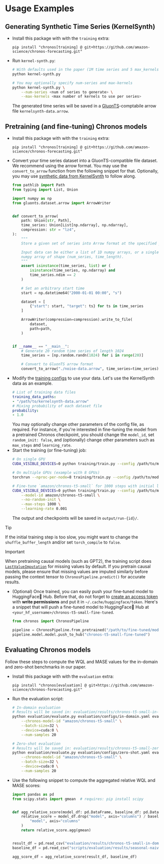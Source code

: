 # Usage Examples

## Generating Synthetic Time Series (KernelSynth)

- Install this package with with the `training` extra:
    ```
    pip install "chronos[training] @ git+https://github.com/amazon-science/chronos-forecasting.git"
    ```
- Run `kernel-synth.py`:
    ```sh
    # With defaults used in the paper (1M time series and 5 max_kernels)
    python kernel-synth.py

    # You may optionally specify num-series and max-kernels
    python kernel-synth.py \
        --num-series <num of series to generate> \
        --max-kernels <max number of kernels to use per series>
    ```
    The generated time series will be saved in a [GluonTS](https://github.com/awslabs/gluonts)-comptabile arrow file `kernelsynth-data.arrow`.

## Pretraining (and fine-tuning) Chronos models
- Install this package with with the `training` extra:
    ```
    pip install "chronos[training] @ git+https://github.com/amazon-science/chronos-forecasting.git"
    ```
- Convert your time series dataset into a GluonTS-compatible file dataset. We recommend using the arrow format. You may use the `convert_to_arrow` function from the following snippet for that. Optionally, you may use [synthetic data from KernelSynth](#generating-synthetic-time-series-kernelsynth) to follow along.
    ```py
    from pathlib import Path
    from typing import List, Union

    import numpy as np
    from gluonts.dataset.arrow import ArrowWriter


    def convert_to_arrow(
        path: Union[str, Path],
        time_series: Union[List[np.ndarray], np.ndarray],
        compression: str = "lz4",
    ):
        """
        Store a given set of series into Arrow format at the specified path.

        Input data can be either a list of 1D numpy arrays, or a single 2D
        numpy array of shape (num_series, time_length).
        """
        assert isinstance(time_series, list) or (
            isinstance(time_series, np.ndarray) and
            time_series.ndim == 2
        )

        # Set an arbitrary start time
        start = np.datetime64("2000-01-01 00:00", "s")

        dataset = [
            {"start": start, "target": ts} for ts in time_series
        ]

        ArrowWriter(compression=compression).write_to_file(
            dataset,
            path=path,
        )


    if __name__ == "__main__":
        # Generate 20 random time series of length 1024
        time_series = [np.random.randn(1024) for i in range(20)]

        # Convert to GluonTS arrow format
        convert_to_arrow("./noise-data.arrow", time_series=time_series)
    ```
- Modify the [training configs](scripts/training/configs) to use your data. Let's use the KernelSynth data as an example.
    ```yaml
    # List of training data files
    training_data_paths:
    - "/path/to/kernelsynth-data.arrow"
    # Mixing probability of each dataset file
    probability:
    - 1.0
    ```
    You may optionally change other parameters of the config file, as required. For instance, if you're interested in fine-tuning the model from a pretrained Chronos checkpoint, you should change the `model_id`, set `random_init: false`, and (optionally) change other parameters such as `max_steps` and `learning_rate`.
- Start the training (or fine-tuning) job:
    ```sh
    # On single GPU
    CUDA_VISIBLE_DEVICES=0 python training/train.py --config /path/to/modified/config.yaml

    # On multiple GPUs (example with 8 GPUs)
    torchrun --nproc-per-node=8 training/train.py --config /path/to/modified/config.yaml

    # Fine-tune `amazon/chronos-t5-small` for 1000 steps with initial learning rate of 1e-3
    CUDA_VISIBLE_DEVICES=0 python training/train.py --config /path/to/modified/config.yaml \
        --model-id amazon/chronos-t5-small \
        --no-random-init \
        --max-steps 1000 \
        --learning-rate 0.001
    ```
    The output and checkpoints will be saved in `output/run-{id}/`.
> [!TIP]  
> If the initial training step is too slow, you might want to change the `shuffle_buffer_length` and/or set `torch_compile` to `false`.

> [!IMPORTANT]  
> When pretraining causal models (such as GPT2), the training script does [`LastValueImputation`](https://github.com/awslabs/gluonts/blob/f0f2266d520cb980f4c1ce18c28b003ad5cd2599/src/gluonts/transform/feature.py#L103) for missing values by default. If you pretrain causal models, please ensure that missing values are imputed similarly before passing the context tensor to `ChronosPipeline.predict()` for accurate results.
- (Optional) Once trained, you can easily push your fine-tuned model to HuggingFace🤗 Hub. Before that, do not forget to [create an access token](https://huggingface.co/settings/tokens) with **write permissions** and put it in `~/.cache/huggingface/token`. Here's a snippet that will push a fine-tuned model to HuggingFace🤗 Hub at `<your_hf_username>/chronos-t5-small-fine-tuned`.
    ```py
    from chronos import ChronosPipeline

    pipeline = ChronosPipeline.from_pretrained("/path/to/fine-tuned/model/ckpt/dir/")
    pipeline.model.model.push_to_hub("chronos-t5-small-fine-tuned")
    ```

## Evaluating Chronos models

Follow these steps to compute the WQL and MASE values for the in-domain and zero-shot benchmarks in our paper.

- Install this package with with the `evaluation` extra:
    ```
    pip install "chronos[evaluation] @ git+https://github.com/amazon-science/chronos-forecasting.git"
    ```
- Run the evaluation script:
    ```sh
    # In-domain evaluation
    # Results will be saved in: evaluation/results/chronos-t5-small-in-domain.csv
    python evaluation/evaluate.py evaluation/configs/in-domain.yaml evaluation/results/chronos-t5-small-in-domain.csv \
        --chronos-model-id "amazon/chronos-t5-small" \
        --batch-size=32 \
        --device=cuda:0 \
        --num-samples 20

    # Zero-shot evaluation
    # Results will be saved in: evaluation/results/chronos-t5-small-zero-shot.csv
    python evaluation/evaluate.py evaluation/configs/zero-shot.yaml evaluation/results/chronos-t5-small-zero-shot.csv \
        --chronos-model-id "amazon/chronos-t5-small" \
        --batch-size=32 \
        --device=cuda:0 \
        --num-samples 20
    ```
- Use the following snippet to compute the aggregated relative WQL and MASE scores:
    ```py
    import pandas as pd
    from scipy.stats import gmean  # requires: pip install scipy


    def agg_relative_score(model_df: pd.DataFrame, baseline_df: pd.DataFrame):
        relative_score = model_df.drop("model", axis="columns") / baseline_df.drop(
            "model", axis="columns"
        )
        return relative_score.agg(gmean)


    result_df = pd.read_csv("evaluation/results/chronos-t5-small-in-domain.csv").set_index("dataset")
    baseline_df = pd.read_csv("scripts/evaluation/results/seasonal-naive-in-domain.csv").set_index("dataset")

    agg_score_df = agg_relative_score(result_df, baseline_df)
    ```